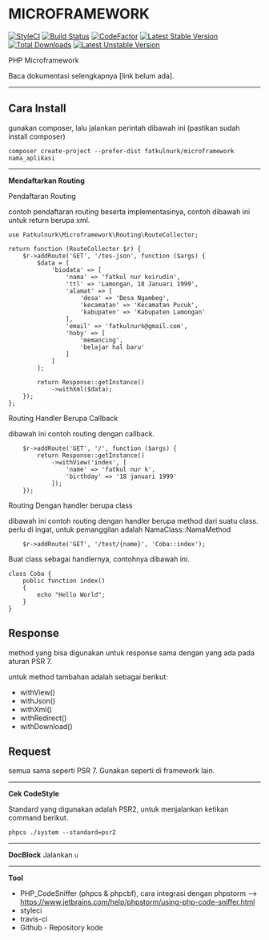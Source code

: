 # MICROFRAMEWORK
[![StyleCI](https://github.styleci.io/repos/210505965/shield?branch=master)](https://github.styleci.io/repos/210505965)
[![Build Status](https://travis-ci.org/fatkulnurk/microframework.svg?branch=master)](https://travis-ci.org/fatkulnurk/microframework)
[![CodeFactor](https://www.codefactor.io/repository/github/fatkulnurk/microframework/badge)](https://www.codefactor.io/repository/github/fatkulnurk/microframework)
[![Latest Stable Version](https://poser.pugx.org/fatkulnurk/microframework/v/stable)](https://packagist.org/packages/fatkulnurk/microframework)
[![Total Downloads](https://poser.pugx.org/fatkulnurk/microframework/downloads)](https://packagist.org/packages/fatkulnurk/microframework)
[![Latest Unstable Version](https://poser.pugx.org/fatkulnurk/microframework/v/unstable)](https://packagist.org/packages/fatkulnurk/microframework)

PHP Microframework

Baca dokumentasi selengkapnya [link belum ada].

---

## Cara Install
gunakan composer, lalu jalankan perintah dibawah ini (pastikan sudah install composer)

````
composer create-project --prefer-dist fatkulnurk/microframework nama_aplikasi
````

---
**Mendaftarkan Routing**

Pendaftaran Routing

contoh pendaftaran routing beserta implementasinya, contoh dibawah ini untuk return berupa xml.

````
use Fatkulnurk\Microframework\Routing\RouteCollector;

return function (RouteCollector $r) {
    $r->addRoute('GET', '/tes-json', function ($args) {
        $data = [
            'biodata' => [
                'nama' => 'fatkul nur koirudin',
                'ttl' => 'Lamongan, 18 Januari 1999',
                'alamat' => [
                    'desa' => 'Desa Ngambeg',
                    'kecamatan' => 'Kecamatan Pucuk',
                    'kabupaten' => 'Kabupaten Lamongan'
                ],
                'email' => 'fatkulnurk@gmail.com',
                'hoby' => [
                    'memancing',
                    'belajar hal baru'
                ]
            ]
        ];

        return Response::getInstance()
            ->withXml($data);
    });
};

````

Routing Handler Berupa Callback

dibawah ini contoh routing dengan callback.
````
    $r->addRoute('GET', '/', function ($args) {
        return Response::getInstance()
            ->withView('index', [
                'name' => 'fatkul nur k',
                'birthday' => '18 januari 1999'
            ]);
    });
````



Routing Dengan handler berupa class

dibawah ini contoh routing dengan handler berupa method dari suatu class.
perlu di ingat, untuk pemanggilan adalah NamaClass::NamaMethod
````
    $r->addRoute('GET', '/test/{name}', 'Coba::index');
````

Buat class sebagai handlernya, contohnya dibawah ini.
````
class Coba {
    public function index()
    {
        echo "Hello World";
    }
}
````

## Response
method yang bisa digunakan untuk response sama dengan yang ada pada aturan PSR 7.

untuk method tambahan adalah sebagai berikut:
- withView()
- withJson()
- withXml()
- withRedirect()
- withDownload()

## Request
semua sama seperti PSR 7. Gunakan seperti di framework lain.

---
**Cek CodeStyle**

Standard yang digunakan adalah PSR2, untuk menjalankan ketikan command berikut.

``
phpcs ./system --standard=psr2
``

--- 
**DocBlock**
Jalankan 
`u`

---
**Tool**
- PHP_CodeSniffer (phpcs & phpcbf), 
cara integrasi dengan phpstorm --> https://www.jetbrains.com/help/phpstorm/using-php-code-sniffer.html
- styleci
- travis-ci
- Github - Repository kode